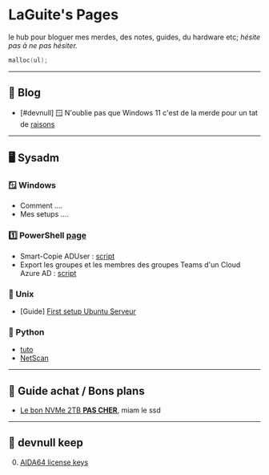 # LaGuite's Pages

le hub pour bloguer mes merdes, des notes, guides, du hardware etc;
*hésite pas à ne pas hésiter.*

```c
malloc(ul);
```

---

## 📰 Blog
- [#devnull] 🪟 N'oublie pas que Windows 11 c'est de la merde pour un tat de <span style="text-decoration: underline">[raisons](./pages/blog/winpoop11.md)</span>

---

## 🖥️ Sysadm  
  
### 🪟 Windows 
- Comment ....
- Mes setups ....

### 1️⃣ PowerShell [page](./pages/powershell.md)
- Smart-Copie ADUser : [script]()
- Export les groupes et les membres des groupes Teams d'un Cloud Azure AD : [script]()

### 🐧 Unix
- [Guide] [First setup Ubuntu Serveur](./pages/guides/ubuntu_first_setup.md)


### 🐍 Python
- [tuto](../py_start_guide/fu.py)
- [NetScan]()

---

## 🤑 Guide achat / Bons plans
- [Le bon NVMe 2TB **PAS CHER**](https://www.amazon.fr/gp/product/B08GVDNTGJ/ref=ppx_yo_dt_b_asin_title_o00_s00?ie=UTF8&psc=1), miam le ssd 

---

## 👾 devnull keep
0. [AIDA64 license keys](https://gist.github.com/thegreatestminer/af7a7d6cb3cafc0c5c146999c687d58d)